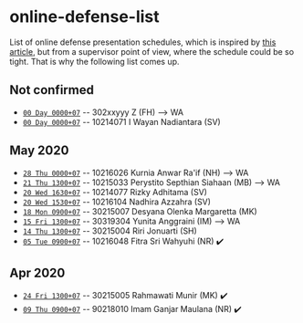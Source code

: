 # online-defense-list
List of online defense presentation schedules, which is inspired by [this article](https://now.tufts.edu/articles/defense-online-defenses), but from a supervisor point of view, where the schedule could be so tight. That is why the following list comes up.

## Not confirmed
* [``00 Day 0000+07``]() -- 302xxyyy Z (FH) --> WA
* [``00 Day 0000+07``]() -- 10214071 I Wayan Nadiantara (SV)

## May 2020
* [``28 Thu 0000+07``]() -- 10216026 Kurnia Anwar Ra'if (NH) --> WA
* [``21 Thu 1300+07``]() -- 10215033 Perystito Septhian Siahaan (MB) --> WA
* [``20 Wed 1630+07``]() -- 10214077 Rizky Adhitama (SV)
* [``20 Wed 1530+07``]() -- 10216104 Nadhira Azzahra (SV)
* [``18 Mon 0900+07``]() -- 30215007 Desyana Olenka Margaretta (MK)
* [``15 Fri 1300+07``]() -- 30319304 Yunita Anggraini (IM) --> WA
* [``14 Thu 1300+07``]() -- 30215004 Riri Jonuarti (SH)
* [``05 Tue 0900+07``]() -- 10216048 Fitra Sri Wahyuhi (NR) :heavy_check_mark:

## Apr 2020
* [``24 Fri 1300+07``]() -- 30215005 Rahmawati Munir (MK) :heavy_check_mark:
* [``09 Thu 0900+07``]() -- 90218010 Imam Ganjar Maulana (NR) :heavy_check_mark:
